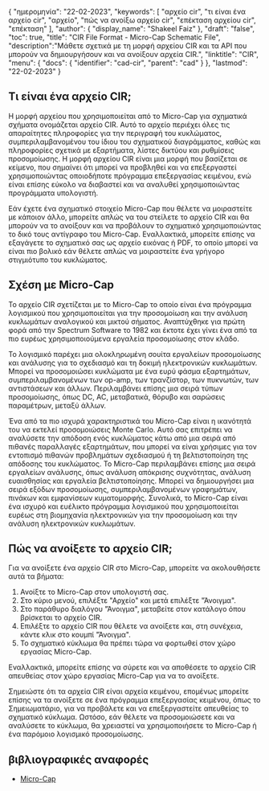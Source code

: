 {
"ημερομηνία": "22-02-2023",
  "keywords": [
"αρχείο cir",
"τι είναι ένα αρχείο cir",
"αρχείο",
"πώς να ανοίξω αρχείο cir",
"επέκταση αρχείου cir",
"επέκταση"
],
  "author": {
"display_name": "Shakeel Faiz"
},
"draft": "false",
"toc": true,
"title": "CIR File Format - Micro-Cap Schematic File",
  "description":"Μάθετε σχετικά με τη μορφή αρχείου CIR και τα API που μπορούν να δημιουργήσουν και να ανοίξουν αρχεία CIR.",
"linktitle": "CIR",
  "menu": {
    "docs": {
      "identifier": "cad-cir",
      "parent": "cad"
}
},
"lastmod": "22-02-2023"
}

## Τι είναι ένα αρχείο CIR;

Η μορφή αρχείου που χρησιμοποιείται από το Micro-Cap για σχηματικά σχήματα ονομάζεται αρχείο CIR. Αυτό το αρχείο περιέχει όλες τις απαραίτητες πληροφορίες για την περιγραφή του κυκλώματος, συμπεριλαμβανομένου του ίδιου του σχηματικού διαγράμματος, καθώς και πληροφορίες σχετικά με εξαρτήματα, λίστες δικτύου και ρυθμίσεις προσομοίωσης. Η μορφή αρχείου CIR είναι μια μορφή που βασίζεται σε κείμενο, που σημαίνει ότι μπορεί να προβληθεί και να επεξεργαστεί χρησιμοποιώντας οποιοδήποτε πρόγραμμα επεξεργασίας κειμένου, ενώ είναι επίσης εύκολο να διαβαστεί και να αναλυθεί χρησιμοποιώντας προγράμματα υπολογιστή.

Εάν έχετε ένα σχηματικό στοιχείο Micro-Cap που θέλετε να μοιραστείτε με κάποιον άλλο, μπορείτε απλώς να του στείλετε το αρχείο CIR και θα μπορούν να το ανοίξουν και να προβάλουν το σχηματικό χρησιμοποιώντας το δικό τους αντίγραφο του Micro-Cap. Εναλλακτικά, μπορείτε επίσης να εξαγάγετε το σχηματικό σας ως αρχείο εικόνας ή PDF, το οποίο μπορεί να είναι πιο βολικό εάν θέλετε απλώς να μοιραστείτε ένα γρήγορο στιγμιότυπο του κυκλώματος.

## Σχέση με Micro-Cap

Το αρχείο CIR σχετίζεται με το Micro-Cap το οποίο είναι ένα πρόγραμμα λογισμικού που χρησιμοποιείται για την προσομοίωση και την ανάλυση κυκλωμάτων αναλογικού και μικτού σήματος. Αναπτύχθηκε για πρώτη φορά από την Spectrum Software το 1982 και έκτοτε έχει γίνει ένα από τα πιο ευρέως χρησιμοποιούμενα εργαλεία προσομοίωσης στον κλάδο.

Το λογισμικό παρέχει μια ολοκληρωμένη σουίτα εργαλείων προσομοίωσης και ανάλυσης για το σχεδιασμό και τη δοκιμή ηλεκτρονικών κυκλωμάτων. Μπορεί να προσομοιώσει κυκλώματα με ένα ευρύ φάσμα εξαρτημάτων, συμπεριλαμβανομένων των op-amp, των τρανζίστορ, των πυκνωτών, των αντιστάσεων και άλλων. Περιλαμβάνει επίσης μια σειρά τύπων προσομοίωσης, όπως DC, AC, μεταβατικά, θόρυβο και σαρώσεις παραμέτρων, μεταξύ άλλων.

Ένα από τα πιο ισχυρά χαρακτηριστικά του Micro-Cap είναι η ικανότητά του να εκτελεί προσομοιώσεις Monte Carlo. Αυτό σας επιτρέπει να αναλύσετε την απόδοση ενός κυκλώματος κάτω από μια σειρά από πιθανές παραλλαγές εξαρτημάτων, που μπορεί να είναι χρήσιμες για τον εντοπισμό πιθανών προβλημάτων σχεδιασμού ή τη βελτιστοποίηση της απόδοσης του κυκλώματος. Το Micro-Cap περιλαμβάνει επίσης μια σειρά εργαλείων ανάλυσης, όπως ανάλυση απόκρισης συχνότητας, ανάλυση ευαισθησίας και εργαλεία βελτιστοποίησης. Μπορεί να δημιουργήσει μια σειρά εξόδων προσομοίωσης, συμπεριλαμβανομένων γραφημάτων, πινάκων και εμφανίσεων κυματομορφής. Συνολικά, το Micro-Cap είναι ένα ισχυρό και ευέλικτο πρόγραμμα λογισμικού που χρησιμοποιείται ευρέως στη βιομηχανία ηλεκτρονικών για την προσομοίωση και την ανάλυση ηλεκτρονικών κυκλωμάτων.

## Πώς να ανοίξετε το αρχείο CIR;

Για να ανοίξετε ένα αρχείο CIR στο Micro-Cap, μπορείτε να ακολουθήσετε αυτά τα βήματα:

1. Ανοίξτε το Micro-Cap στον υπολογιστή σας.
2. Στο κύριο μενού, επιλέξτε "Αρχείο" και μετά επιλέξτε "Άνοιγμα".
3. Στο παράθυρο διαλόγου "Άνοιγμα", μεταβείτε στον κατάλογο όπου βρίσκεται το αρχείο CIR.
4. Επιλέξτε το αρχείο CIR που θέλετε να ανοίξετε και, στη συνέχεια, κάντε κλικ στο κουμπί "Άνοιγμα".
5. Το σχηματικό κύκλωμα θα πρέπει τώρα να φορτωθεί στον χώρο εργασίας Micro-Cap.

Εναλλακτικά, μπορείτε επίσης να σύρετε και να αποθέσετε το αρχείο CIR απευθείας στον χώρο εργασίας Micro-Cap για να το ανοίξετε.

Σημειώστε ότι τα αρχεία CIR είναι αρχεία κειμένου, επομένως μπορείτε επίσης να τα ανοίξετε σε ένα πρόγραμμα επεξεργασίας κειμένου, όπως το Σημειωματάριο, για να προβάλετε και να επεξεργαστείτε απευθείας το σχηματικό κύκλωμα. Ωστόσο, εάν θέλετε να προσομοιώσετε και να αναλύσετε το κύκλωμα, θα χρειαστεί να χρησιμοποιήσετε το Micro-Cap ή ένα παρόμοιο λογισμικό προσομοίωσης.

## βιβλιογραφικές αναφορές
* [Micro-Cap](https://en.wikipedia.org/wiki/Micro-Cap)
